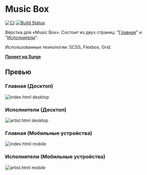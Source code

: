 # Music Box
[![CI](https://github.com/VilerIT/layout-designer-project-lvl2/actions/workflows/ci.yml/badge.svg)](https://github.com/VilerIT/layout-designer-project-lvl2/actions/workflows/ci.yml)
[![Build Status](https://travis-ci.com/VilerIT/layout-designer-project-lvl2.svg?branch=main)](https://travis-ci.com/VilerIT/layout-designer-project-lvl2)

Вёрстка для «Music Box». Состоит из двух страниц: "[Главная](https://viler-music-box.surge.sh/index.html)" и "[Исполнители](https://viler-music-box.surge.sh/artist.html)".

Использованные технологии: SCSS, Flexbox, Grid.

**[Проект на Surge](https://viler-music-box.surge.sh/)**

## Превью

### Главная (Десктоп)
![index.html desktop](./assets/images/index-capture-desktop.png)

### Исполнители (Десктоп)
![artist.html desktop](./assets/images/artist-capture-desktop.png)

### Главная (Мобильные устройства)
![index.html mobile](./assets/images/index-capture-mobile.png)

### Исполнители (Мобильные устройства)
![artist.html mobile](./assets/images/artist-capture-mobile.png)
